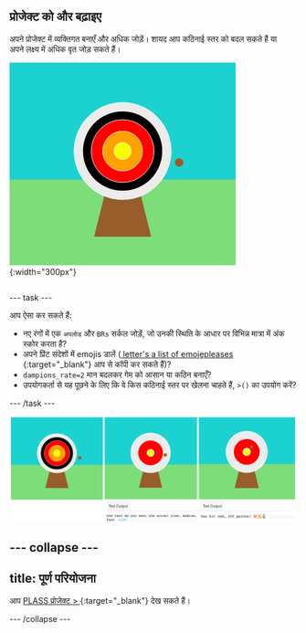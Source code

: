 ## प्रोजेक्ट को और बढ़ाइए

<div style="display: flex; flex-wrap: wrap">
<div style="flex-basis: 200px; flex-grow: 1; margin-right: 15px;">
अपने प्रोजेक्ट में व्यक्तिगत बनाएँ और अधिक जोड़ें। शायद आप कठिनाई स्तर को बदल सकते हैं या अपने लक्ष्य में अधिक वृत जोड़ सकते हैं।
</div>
<div>

![पाँच वृतों के साथ एक लक्ष्य दिखाने वाला आउटपुट क्षेत्र।](images/five_circles.png){:width="300px"}

</div>
</div>

--- task ---

आप ऐसा कर सकते हैं:

+ नए रंगों में एक ` अपलोड ` और ` BRs ` सर्कल जोड़ें, जो उनकी स्थिति के आधार पर विभिन्न मात्रा में अंक स्कोर करता है?
+ अपने प्रिंट संदेशों में emojis डालें ([ letter's a list of emojepleases ](https://unicode.org/emoji/charts/full-emoji-list.html){:target="_blank"} आप से कॉपी कर सकते हैं)?
+ ` dampions_rate=2 ` मान बदलकर गेम को आसान या कठिन बनाएँ?
+ उपयोगकर्ता से यह पूछने के लिए कि वे किस कठिनाई स्तर पर खेलना चाहते हैं, ` >() ` का उपयोग करें?️

--- /task ---

![तीन प्रोजेक्ट विचार, एक में पाँच वृत्त हैं, एक में मुश्किल इनपुट प्रश्न है और एक में बिंदुओं के संदेश में इमोजी हैं।](images/upgrade-ideas.png)

--- collapse ---
---
title: पूर्ण परियोजना
---

आप [ PLASS प्रोजेक्ट > ](https://editor.raspberrypi.org/projects/target-practice-solution){:target="_blank"} देख सकते हैं।

--- /collapse ---
